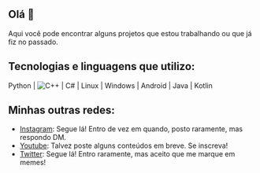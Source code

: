 ## Olá 👋
Aqui você pode encontrar alguns projetos que estou trabalhando ou que já fiz no passado.

## Tecnologias e linguagens que utilizo:
Python   |  ![C++](https://img.shields.io/badge/C%2B%2B-E34F26?style=for-the-badge&logo=c%2B%2B&logoColor=white) |  C#  |  Linux  |  Windows  |  Android  |  Java  |  Kotlin

## Minhas outras redes:
* [Instagram](https://www.instagram.com/paulomelgacco): Segue lá! Entro de vez em quando, posto raramente, mas respondo DM.
* [Youtube](https://www.youtube.com/@PauloMelgaco): Talvez poste alguns conteúdos em breve. Se inscreva!
* [Twitter](https://twitter.com/_paulomelgaco): Segue lá! Entro raramente, mas aceito que me marque em memes!
<!--
**paulomelgaco/paulomelgaco** is a ✨ _special_ ✨ repository because its `README.md` (this file) appears on your GitHub profile.

Here are some ideas to get you started:

- 🔭 I’m currently working on ...
- 🌱 I’m currently learning ...
- 👯 I’m looking to collaborate on ...
- 🤔 I’m looking for help with ...
- 💬 Ask me about ...
- 📫 How to reach me: ...
- 😄 Pronouns: ...
- ⚡ Fun fact: ...
-->
